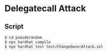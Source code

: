 # Delegatecall Attack

## Script

```bash
$ cd pseudorandom
$ npx hardhat compile
$ npx hardhat test test/ChangeOwnerAttack.sol
```